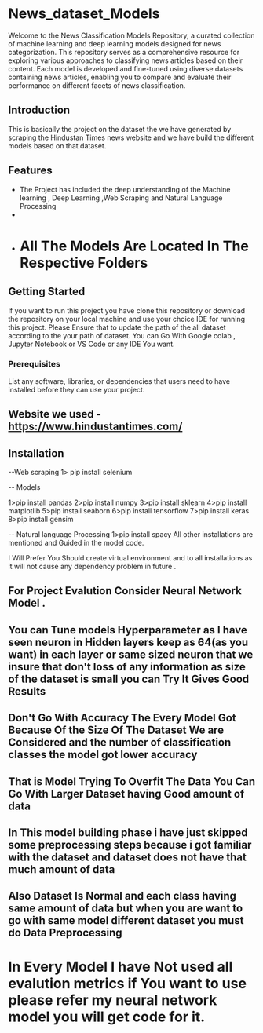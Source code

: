 # News_dataset_Models

Welcome to the News Classification Models Repository, a curated collection of machine learning and deep learning models designed for news categorization.
This repository serves as a comprehensive resource for exploring various approaches to classifying news articles based on their content.
Each model is developed and fine-tuned using diverse datasets containing news articles, enabling you to compare and evaluate their performance on different facets of news classification.


## Introduction

This is basically the project on the dataset the we have generated by scraping the Hindustan Times news website and we have build the different models based on that dataset.

## Features

- The Project has included the deep understanding of the Machine learning , Deep Learning ,Web Scraping and Natural Language Processing
- 
- # All The Models Are Located In The Respective Folders

## Getting Started

If you want to run this project you have clone this repository or download the repository on your local machine and use your choice IDE for running this project.
Please Ensure that to update the path of the all dataset according to the your path of dataset.
You can Go With Google colab , Jupyter Notebook or VS Code or any IDE You want.

### Prerequisites

List any software, libraries, or dependencies that users need to have installed before they can use your project.

## Website we used - https://www.hindustantimes.com/

## Installation
--Web scraping 
 1> pip install selenium 
 
-- Models

 1>pip install pandas 
 2>pip install numpy
 3>pip install sklearn
 4>pip install matplotlib
 5>pip install seaborn
 6>pip install tensorflow
 7>pip install keras
 8>pip install gensim
 
-- Natural language Processing 
 1>pip install spacy
 All other installations are mentioned and Guided  in the model code.

I Will Prefer You Should create virtual environment and to all installations as it will not cause any dependency problem in future .



## For Project Evalution Consider Neural Network Model .
## You can Tune models Hyperparameter as I have seen neuron in Hidden layers keep as 64(as you want) in each layer or same sized neuron that we insure that don't loss of any information as size of the dataset is small you can Try It Gives Good Results

## Don't Go With Accuracy The Every Model Got Because Of the Size Of The Dataset We are Considered and the number of classification classes the model got lower accuracy 
## That is Model Trying To Overfit The Data You Can Go With Larger Dataset having Good amount of data 
## In This model building phase i have just skipped some preprocessing steps because i got familiar with the dataset and dataset does not have that much amount of data 
## Also Dataset Is Normal and each class having same amount of data but when you are want to go with same model different dataset you must do Data Preprocessing
 

# In Every Model I have Not used all evalution metrics if You want to use please refer my neural network model you will get code for it.


